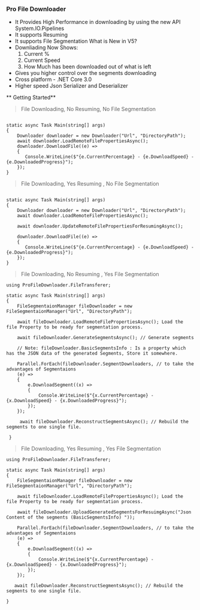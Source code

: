###  Pro File Downloader

* It Provides High Performance in downloading by using the new API System.IO.Pipelines
* It supports Resuming
* It supports File Segmentation
What is New in V5?
* Downliading Now Shows: 
    1. Current % 
    2. Current Speed 
    3. How Much has been downloaded out of what is left
* Gives you higher control over the segments downloading 
* Cross platform - .NET Core 3.0 
* Higher speed Json Serializer and Deserializer 

** Getting Started**

> File Downloading, No Resuming, No File Segmentation


```

static async Task Main(string[] args)
{
    Downloader downloader = new Downloader("Url", "DirectoryPath");
    await downloader.LoadRemoteFilePropertiesAsync();
    downloader.DownloadFile((e) =>
    {
       Console.WriteLine($"{e.CurrentPercentage} - {e.DownloadSpeed} - {e.DownloadedProgress}");
    });
}
```

> File Downloading, Yes Resuming , No File Segmentation 

```

static async Task Main(string[] args)
{
    Downloader downloader = new Downloader("Url", "DirectoryPath");
    await downloader.LoadRemoteFilePropertiesAsync();

    await downloader.UpdateRemoteFilePropertiesForResumingAsync();
   
    downloader.DownloadFile((e) =>
    {
       Console.WriteLine($"{e.CurrentPercentage} - {e.DownloadSpeed} - {e.DownloadedProgress}");
    });
}
```

> File Downloading, No Resuming , Yes File Segmentation 

```
using ProFileDownloader.FileTransferer;

static async Task Main(string[] args)
{
    FileSegmentaionManager fileDownloader = new FileSegmentaionManager("Url", "DirectoryPath");

    await fileDownloader.LoadRemoteFilePropertiesAsync(); Load the file Property to be ready for segmentation process.

    await fileDownloader.GenerateSegmentsAsync(); // Generate segments 
 
    // Note: fileDownloader.BasicSegmentsInfo : Is a property which has the JSON data of the generated Segments, Store it somewhere.
    
    Parallel.ForEach(fileDownloader.SegmentDownloaders, // to take the advantages of Segmentaions 
    (e) =>
    {
        e.DownloadSegment((x) =>
        {
            Console.WriteLine($"{x.CurrentPercentage} - {x.DownloadSpeed} - {x.DownloadedProgress}");
        });
    });

     await fileDownloader.ReconstructSegmentsAsync(); // Rebuild the segments to one single file.            
                
 }
```
> File Downloading, Yes Resuming , Yes File Segmentation 

```
using ProFileDownloader.FileTransferer;

static async Task Main(string[] args)
{
    FileSegmentaionManager fileDownloader = new FileSegmentaionManager("Url", "DirectoryPath");

    await fileDownloader.LoadRemoteFilePropertiesAsync(); Load the file Property to be ready for segmentation process.

    await fileDownloader.UploadGeneratedSegmentsForResuimgAsync("Json Content of the segments (BasicSegmentsInfo) "));
   
    Parallel.ForEach(fileDownloader.SegmentDownloaders, // to take the advantages of Segmentaions 
    (e) =>
    {
        e.DownloadSegment((x) =>
        {
            Console.WriteLine($"{x.CurrentPercentage} - {x.DownloadSpeed} - {x.DownloadedProgress}");
        });
    });

   await fileDownloader.ReconstructSegmentsAsync(); // Rebuild the segments to one single file.  
     
}

```
